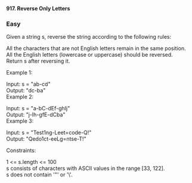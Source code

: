 #### 917. Reverse Only Letters
### Easy

Given a string s, reverse the string according to the following rules:<br>

All the characters that are not English letters remain in the same position.<br>
All the English letters (lowercase or uppercase) should be reversed.<br>
Return s after reversing it.<br>

 

Example 1:<br>

Input: s = "ab-cd"<br>
Output: "dc-ba"<br>
Example 2:<br>

Input: s = "a-bC-dEf-ghIj"<br>
Output: "j-Ih-gfE-dCba"<br>
Example 3:<br>

Input: s = "Test1ng-Leet=code-Q!"<br>
Output: "Qedo1ct-eeLg=ntse-T!"<br>
 

Constraints:<br>

1 <= s.length <= 100<br>
s consists of characters with ASCII values in the range [33, 122].<br>
s does not contain '\"' or '\\'.<br>
